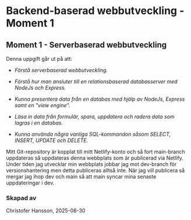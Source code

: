 # Backend-baserad webbutveckling - Moment 1
## Moment 1 - Serverbaserad webbutveckling

Denna uppgift går ut på att:
* *Förstå serverbaserad webbutveckling.*

* *Förstå hur man ansluter till en relationsbaserad databasserver med NodeJs och Express.*

* *Kunna presentera data från en databas med hjälp av NodeJs, Express samt en "view engine".*

* *Läsa in data från formulär, spara, uppdatera och radera data som lagras i en databas.* 

* *Kunna använda några vanliga SQL-kommandon såsom SELECT, INSERT, UPDATE och DELETE.*

Mitt Git-repository är kopplat till mitt Netlify-konto och så fort main-branch uppdateras så uppdateras denna webbplats som är publicerad via Netlify. Under tiden jag utvecklar min webbplats jobbar jag mot dev-branch för versionshantering men detta publiceras alltså inte. När jag vill publicera så mergar jag ihop dev och main så att main syncar mina senaste uppdateringar i dev.


### Skapad av
Christofer Hansson, 2025-08-30